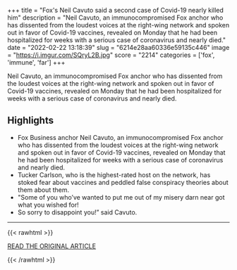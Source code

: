 +++
title = "Fox's Neil Cavuto said a second case of Covid-19 nearly killed him"
description = "Neil Cavuto, an immunocompromised Fox anchor who has dissented from the loudest voices at the right-wing network and spoken out in favor of Covid-19 vaccines, revealed on Monday that he had been hospitalized for weeks with a serious case of coronavirus and nearly died."
date = "2022-02-22 13:18:39"
slug = "6214e28aa60336e59135c446"
image = "https://i.imgur.com/SQryL2B.jpg"
score = "2214"
categories = ['fox', 'immune', 'far']
+++

Neil Cavuto, an immunocompromised Fox anchor who has dissented from the loudest voices at the right-wing network and spoken out in favor of Covid-19 vaccines, revealed on Monday that he had been hospitalized for weeks with a serious case of coronavirus and nearly died.

## Highlights

- Fox Business anchor Neil Cavuto, an immunocompromised Fox anchor who has dissented from the loudest voices at the right-wing network and spoken out in favor of Covid-19 vaccines, revealed on Monday that he had been hospitalized for weeks with a serious case of coronavirus and nearly died.
- Tucker Carlson, who is the highest-rated host on the network, has stoked fear about vaccines and peddled false conspiracy theories about them about them.
- "Some of you who’ve wanted to put me out of my misery darn near got what you wished for!
- So sorry to disappoint you!” said Cavuto.

---

{{< rawhtml >}}
  <p class="article-category">
    <a target="_blank" href="https://www.cnn.com/2022/02/21/media/neil-cavuto-covid-19-pneumonia/index.html">READ THE ORIGINAL ARTICLE</a>
  </p>
{{< /rawhtml >}}

